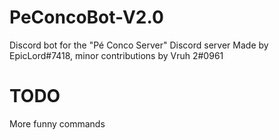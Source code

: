 # PeConcoBot-V2.0
Discord bot for the "Pé Conco Server" Discord server
Made by EpicLord#7418, minor contributions by Vruh 2#0961
# TODO
More funny commands
